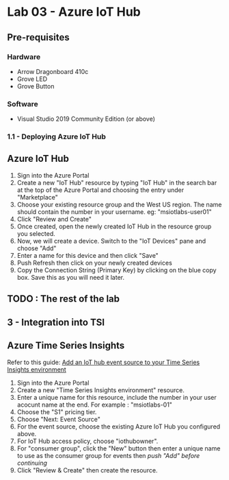 # Lab 03 - Azure IoT Hub

## Pre-requisites
### Hardware
* Arrow Dragonboard 410c
* Grove LED
* Grove Button

### Software
* Visual Studio 2019 Community Edition (or above)


### 1.1 - Deploying Azure IoT Hub

## Azure IoT Hub

1. Sign into the Azure Portal
1. Create a new "IoT Hub" resource by typing "IoT Hub" in the search bar at the top of the Azure Portal and choosing the entry under "Marketplace"
1. Choose your existing resource group and the West US region. The name should contain the number in your username. eg: "msiotlabs-user01"
1. Click "Review and Create"
1. Once created, open the newly created IoT Hub in the resource group you selected.
1. Now, we will create a device. Switch to the "IoT Devices" pane and choose "Add"
1. Enter a name for this device and then click "Save"
1. Push Refresh then click on your newly created devices
1. Copy the Connection String (Primary Key) by clicking on the blue copy box. Save this as you will need it later.

## TODO : The rest of the lab

## 3 - Integration into TSI

## Azure Time Series Insights

Refer to this guide: [Add an IoT hub event source to your Time Series Insights environment](https://docs.microsoft.com/en-us/azure/time-series-insights/time-series-insights-how-to-add-an-event-source-iothub)

1. Sign into the Azure Portal
1. Create a new "Time Series Insights environment" resource.
1. Enter a unique name for this resource, include the number in your user acocunt name at the end. For example : "msiotlabs-01"
1. Choose the "S1" pricing tier.
1. Choose "Next: Event Source"
1. For the event source, choose the existing Azure IoT Hub you configured above.
1. For IoT Hub access policy, choose "iothubowner". 
1. For "consumer group", click the "New" button then enter a unique name to use as the consumer group for events then *push "Add" before continuing*
1. Click "Review & Create" then create the resource.
